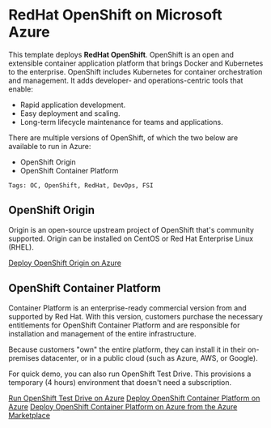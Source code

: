 # RedHat OpenShift on Microsoft Azure

This template deploys **RedHat OpenShift**. OpenShift is an open and extensible container application platform that brings Docker and Kubernetes to the enterprise.
OpenShift includes Kubernetes for container orchestration and management. It adds developer- and operations-centric tools that enable:

- Rapid application development.
- Easy deployment and scaling.
- Long-term lifecycle maintenance for teams and applications.

There are multiple versions of OpenShift, of which the two below are available to run in Azure:

- OpenShift Origin
- OpenShift Container Platform

`Tags: OC, OpenShift, RedHat, DevOps, FSI`

## OpenShift Origin

Origin is an open-source upstream project of OpenShift that's community supported. Origin can be installed on CentOS or Red Hat Enterprise Linux (RHEL).

[Deploy OpenShift Origin on Azure](https://github.com/Microsoft/openshift-origin)

## OpenShift Container Platform

Container Platform is an enterprise-ready commercial version from and supported by Red Hat. With this version, customers purchase the necessary entitlements for OpenShift Container Platform and are responsible for installation and management of the entire infrastructure.

Because customers "own" the entire platform, they can install it in their on-premises datacenter, or in a public cloud (such as Azure, AWS, or Google).

For quick demo, you can also run OpenShift Test Drive. This provisions a temporary (4 hours) environment that doesn't need a subscription.

[Run OpenShift Test Drive on Azure](https://azuremarketplace.microsoft.com/en-us/marketplace/apps/redhat.openshift-container-platform?tab=Overview)
[Deploy OpenShift Container Platform on Azure](https://github.com/Microsoft/openshift-container-platform/)
[Deploy OpenShift Container Platform on Azure from the Azure Marketplace](https://azuremarketplace.microsoft.com/en-us/marketplace/apps/redhat.openshift-container-platform?tab=Overview)
